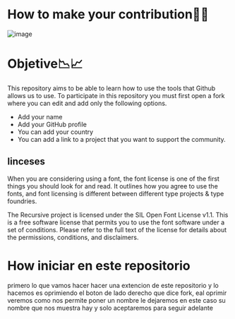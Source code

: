 # How to make your contribution✌🏽
![image](https://github.com/santimars/Tell_me_about_yourself/assets/98999805/22602316-af31-49a4-ad22-ed49ffe74b9a)

# Objetive📉📈

This repository aims to be able to learn how to use the tools that Github allows us to use.
To participate in this repository you must first open a fork where you can edit and add only the following options.
- Add your name 
- Add your GitHub profile
- You can add your country
- You can add a link to a project that you want to support the community.
## linceses
When you are considering using a font, the font license is one of the first things you should look for and read. It outlines how you agree to use the fonts, and font licensing is different between different type projects & type foundries.

The Recursive project is licensed under the SIL Open Font License v1.1. This is a free software license that permits you to use the font software under a set of conditions. Please refer to the full text of the license for details about the permissions, conditions, and disclaimers.
# How iniciar en este repositorio
primero lo que vamos hacer hacer una extencion de este repositorio y lo hacemos es oprimiendo el boton de lado derecho que dice fork, eal oprimir veremos como nos permite poner un nombre le dejaremos en este caso su nombre que nos muestra hay y solo aceptaremos para seguir adelante 
##
